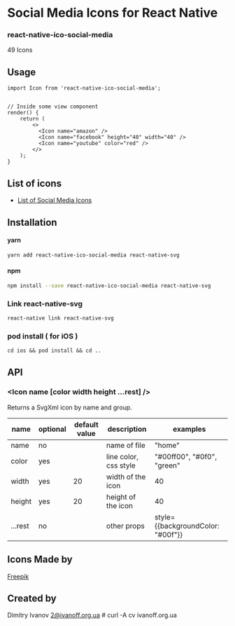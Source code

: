 # Social Media Icons for React Native

### react-native-ico-social-media

49 Icons

## Usage

```
import Icon from 'react-native-ico-social-media';


// Inside some view component
render() {
    return (
        <>
          <Icon name="amazon" />
          <Icon name="facebook" height="40" width="40" />
          <Icon name="youtube" color="red" />
        </>
    );
}

```

## List of icons

- [List of Social Media Icons](http://ico.simpleness.org/pack/social-media)

## Installation

#### yarn

```bash
yarn add react-native-ico-social-media react-native-svg
```

#### npm

```bash
npm install --save react-native-ico-social-media react-native-svg
```

### Link react-native-svg

```bash
react-native link react-native-svg
```

### pod install ( for iOS )

```
cd ios && pod install && cd ..
```

## API

### <Icon name [color width height ...rest] />

Returns a SvgXml icon by name and group.

 name | optional | default value | description | examples
------|----------|---------------|-------------|---------
name | no |  | name of file | "home"
color | yes | | line color, css style | "#00ff00", "#0f0", "green"
width | yes | 20 | width of the icon | 40
height | yes | 20 | height of the icon | 40
...rest | no | | other props | style={{backgroundColor: "#00f"}}

## Icons Made by

[Freepik](https://www.flaticon.com/authors/freepik)

## Created by

Dimitry Ivanov <2@ivanoff.org.ua> # curl -A cv ivanoff.org.ua
